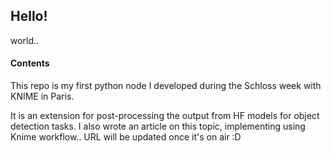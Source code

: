 ## Hello!
world..
#### Contents
This repo is my first python node I developed during the Schloss week with KNIME in Paris. 

It is an extension for post-processing the output from HF models for object detection tasks. I also wrote an article on this topic, implementing using Knime workflow.. URL will be updated once it's on air :D